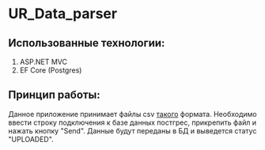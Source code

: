 # UR_Data_parser
## Использованные технологии:
1. ASP.NET MVC
2. EF Core (Postgres)
## Принцип работы:
Данное приложение принимает файлы csv [такого]([url](https://gist.github.com/minaster189/132ce443173688372fb571ac17b3df83)) формата. Необходимо ввести строку подключения к базе данных постгрес, прикрепить файл и нажать кнопку "Send". Данные будут переданы в БД и выведется статус "UPLOADED".

